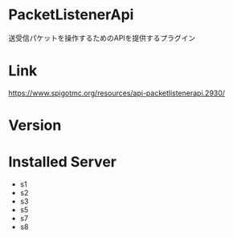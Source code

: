 # PacketListenerApi
送受信パケットを操作するためのAPIを提供するプラグイン

# Link
https://www.spigotmc.org/resources/api-packetlistenerapi.2930/

# Version

# Installed Server
- s1
- s2
- s3
- s5
- s7
- s8
